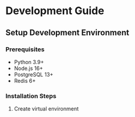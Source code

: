 # Development Guide

## Setup Development Environment

### Prerequisites
- Python 3.9+
- Node.js 16+
- PostgreSQL 13+
- Redis 6+

### Installation Steps

1. Create virtual environment 